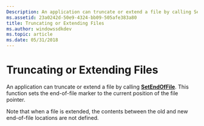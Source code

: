 ```yaml
---
Description: An application can truncate or extend a file by calling SetEndOfFile.
ms.assetid: 23a0242d-50e9-4324-bb09-505afe383a80
title: Truncating or Extending Files
ms.author: windowssdkdev
ms.topic: article
ms.date: 05/31/2018
---
```


# Truncating or Extending Files

An application can truncate or extend a file by calling [**SetEndOfFile**](/windows/desktop/api/FileAPI/nf-fileapi-setendoffile). This function sets the end-of-file marker to the current position of the file pointer.

Note that when a file is extended, the contents between the old and new end-of-file locations are not defined.

 

 



